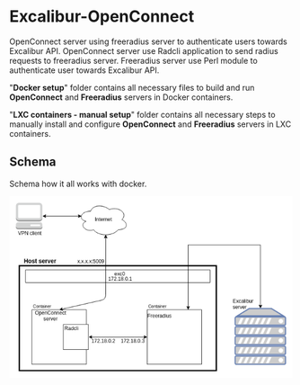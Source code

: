 # Excalibur-OpenConnect
OpenConnect server using freeradius server to authenticate users towards Excalibur API. OpenConnect server use Radcli application to send radius requests to freeradius server. Freeradius server use Perl module to authenticate user towards Excalibur API.

"**Docker setup**" folder contains all necessary files to build and run **OpenConnect** and **Freeradius** servers in Docker containers.

"**LXC containers - manual setup**" folder contains all necessary steps to manually install and configure **OpenConnect** and **Freeradius** servers in LXC containers.



## Schema
Schema how it all works with docker.

[![schema](https://github.com/JaroLisiak/Excalibur-OpenConnect/raw/master/LXC%20containers%20-%20manual%20setup/files/git_files/schema.png "schema")](https://github.com/JaroLisiak/Excalibur-OpenConnect/raw/master/LXC%20containers%20-%20manual%20setup/files/git_files/schema.png "schema")
